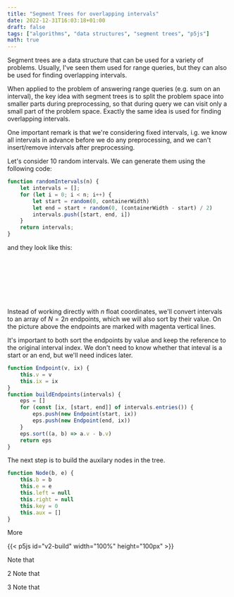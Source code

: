 ```yaml
---
title: "Segment Trees for overlapping intervals"
date: 2022-12-31T16:03:18+01:00
draft: false
tags: ["algorithms", "data structures", "segment trees", "p5js"]
math: true
---
```


Segment trees are a data structure that can be used for a variety of problems.
Usually, I've seen them used for range queries, but they can also be used for
finding overlapping intervals.

When applied to the problem of answering range queries (e.g. sum on an interval),
the key idea with segment trees is to split the problem space into smaller parts
during preprocessing, so that during query we can visit only a small part of the
problem space. Exactly the same idea is used for finding overlapping intervals.

One important remark is that we're considering fixed intervals, i.g. we know all
intervals in advance before we do any preprocessing, and we can't insert/remove
intervals after preprocessing.

Let's consider 10 random intervals. We can generate them using the following code:

```javascript
function randomIntervals(n) {
    let intervals = [];
    for (let i = 0; i < n; i++) {
        let start = random(0, containerWidth)
        let end = start + random(0, (containerWidth - start) / 2)
        intervals.push([start, end, i])
    }
    return intervals;
}
```

and they look like this:

<div class="p5js" id="v1-intervals" style="width: 100%; height: 100px;"></div>
<script src = "v1-intervals.js"></script>

Instead of working directly with $n$ float coordinates, we'll convert intervals to
an array of $N = 2n$ endpoints, which we will also sort by their value. On the picture
above the endpoints are marked with magenta vertical lines.

It's important to both sort the endpoints by value and keep the reference to the
original interval index. We don't need to know whether that inteval is a start or
an end, but we'll need indices later.

```javascript
function Endpoint(v, ix) {
    this.v = v
    this.ix = ix
}
function buildEndpoints(intervals) {
    eps = []
    for (const [ix, [start, end]] of intervals.entries()) {
        eps.push(new Endpoint(start, ix))
        eps.push(new Endpoint(end, ix))
    }
    eps.sort((a, b) => a.v - b.v)
    return eps
}
```

The next step is to build the auxilary nodes in the tree.
```javascript
function Node(b, e) {
    this.b = b
    this.e = e
    this.left = null
    this.right = null
    this.key = 0
    this.aux = []
}
```

More

{{< p5js id="v2-build" width="100%" height="100px" >}}

Note that

2 Note that

3 Note that

<!-- 
```javascript
function drawCursor() {
    drawingContext.setLineDash([2, 20])
    background(255)
    stroke(color(0, 100, 0))
    line(mouseX, 0, mouseX, height)
}
```
and then
```python
from dataclasses import dataclass, field
from typing import Optional, List, Tuple, Callable
from math import floor

@dataclass
class Endpoint:
    v: float
    ix: int
```

Visualization of the algorithm:

<div class="p5js" id="v1-intervals" style="width: 100%; height: 400px;"></div>
<script src = "v1-intervals.js"></script>

Article content goes here. -->
